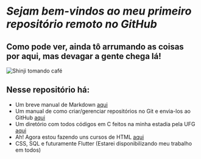 # _Sejam bem-vindos ao meu primeiro repositório remoto no GitHub_

## Como pode ver, ainda tô arrumando as coisas por aqui, mas devagar a gente chega lá!
![Shinji tomando café](https://encrypted-tbn0.gstatic.com/images?q=tbn%3AANd9GcREzzxQCBwl4oHmP6oqtYwtgP7Pzy8mhCbkjr5O78DfAjdqAELq "Esse é eu lembrando que tenho terminar isso aqui")

## Nesse repositório há:

- Um breve manual de Markdown [aqui](/Manual%20Git%20/Markdown.md)
- Um manual de como criar/gerenciar repositórios no Git e envia-los ao GitHub [aqui](/Manual%20Git%20/Readme.md)
- Um diretório com todos códigos em C feitos na minha estadia pela UFG [aqui](/Códigos%20C/Readme.md)
- Ah! Agora estou fazendo uns cursos de HTML [aqui](/Curso%20HTML/Readme.md)
-  CSS, SQL e futuramente Flutter (Estarei disponibilizando meu trabalho em todos)
